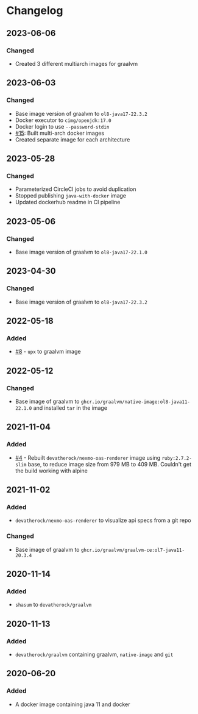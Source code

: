 # Changelog

## 2023-06-06
### Changed
- Created 3 different multiarch images for graalvm

## 2023-06-03
### Changed
- Base image version of graalvm to `ol8-java17-22.3.2`
- Docker executor to `cimg/openjdk:17.0`
- Docker login to use `--password-stdin`
- [#15](https://github.com/devatherock/docker-images/issues/15): Built multi-arch docker images
- Created separate image for each architecture

## 2023-05-28
### Changed
- Parameterized CircleCI jobs to avoid duplication
- Stopped publishing `java-with-docker` image
- Updated dockerhub readme in CI pipeline

## 2023-05-06
### Changed
- Base image version of graalvm to `ol8-java17-22.1.0`

## 2023-04-30
### Changed
- Base image version of graalvm to `ol8-java17-22.3.2`

## 2022-05-18
### Added
- [#8](https://github.com/devatherock/docker-images/issues/8) - `upx` to graalvm image

## 2022-05-12
### Changed
- Base image of graalvm to `ghcr.io/graalvm/native-image:ol8-java11-22.1.0` and installed `tar` in the image

## 2021-11-04
### Added
- [#4](https://github.com/devatherock/docker-images/issues/4) - Rebuilt `devatherock/nexmo-oas-renderer` image using `ruby:2.7.2-slim` base, to reduce image size from 979 MB to 409 MB. Couldn't get the build working with alpine

## 2021-11-02
### Added
- `devatherock/nexmo-oas-renderer` to visualize api specs from a git repo

### Changed
- Base image of graalvm to `ghcr.io/graalvm/graalvm-ce:ol7-java11-20.3.4`

## 2020-11-14
### Added
- `shasum` to `devatherock/graalvm`

## 2020-11-13
### Added
- `devatherock/graalvm` containing graalvm, `native-image` and `git`

## 2020-06-20
### Added
- A docker image containing java 11 and docker